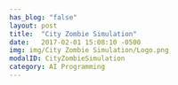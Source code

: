 ```yaml
---
has_blog: "false"
layout: post
title:  "City Zombie Simulation"
date:   2017-02-01 15:08:10 -0500
img: img/City Zombie Simulation/Logo.png
modalID: CityZombieSimulation
category: AI Programming
---
```


